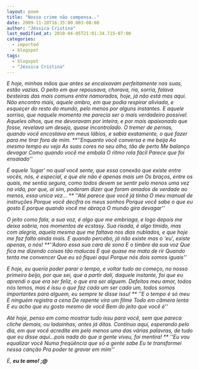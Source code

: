 ```yaml
---
layout: poem
title: "Nosso crime não compensa.."
date: 2009-11-28T16:35:00.003-08:00
author: "Jéssica Cristina"
last_modified_at: 2010-04-05T21:01:34.715-07:00
categories:
  - imported
  - blogspot
tags:
  - blogspot
  - "Jéssica Cristina"
---
```


<span style="font-style: italic;">E hoje, minhas mãos que antes se encaixavam perfeitamente nas suas,
<span style="font-style: italic;">estão vazias. 
<span style="font-style: italic;">O peito em que repousava, chorava, ria, sorria, falava besteiras das mais comuns
<span style="font-style: italic;">entre namorados, hoje, já não está mas aqui.
<span style="font-style: italic;">Não encontro mais, aquele ombro, em que podia respirar aliviada, e esqueçer do resto do mundo,
<span style="font-style: italic;">pelo menos por alguns instantes.
<span style="font-style: italic;">E aquele sorriso, que naquele momento me parecia ser o mais verdadeiro possível. 
<span style="font-style: italic;">Aqueles olhos, que me devoravam por inteira, e por mais apaixonado que fosse, revelava um desejo,
<span style="font-style: italic;">quase incontrolado.
<span style="font-style: italic;">O tremer de pernas, quando você encostava em meus lábios, e sabia exatamente, o que fazer
<span style="font-style: italic;">para me tirar fora de mim.
<span style="font-style: italic;">    **''Enquanto você conversa e me beija
   Ao mesmo tempo eu vejo
   As suas cores no seu olho, tão de perto
   Me balanço devagar
   Como quando você me embala
   O ritmo rola fácil
   Parece que foi ensaiado''

<span style="font-style: italic;">É aquele 'lugar' no qual você sente, que essa conexão que existe entre vocês, nós, é especial, 
<span style="font-style: italic;">e que ele não é apenas mais um
<span style="font-style: italic;">Os braços, entre os quais, me sentia segura, como todos devem se sentir pelo menos uma
<span style="font-style: italic;">vez na vida, por que, aí sim, poderam dizer que foram amados de verdade ao menos, essa unica vez...
**    ''Até parece que você já tinha
   O meu manual de instruções
   Porque você decifra os meus sonhos
   Porque você sabe o que eu gosto
   E porque quando você me abraça
   O mundo gira devagar''

<span style="font-style: italic;">O jeito como fala, a sua voz, é algo que me embriaga, e logo depois me deixa sobria, nos momentos de ecstasy.
<span style="font-style: italic;">Sua risada, é algo tímido, mas com alegria, aquela mesma que me faltava nos dias nublados, e que hoje me faz
<span style="font-style: italic;">falta ainda mais.
<span style="font-style: italic;">E quando percebo, já não existe mas o 'eu', existe apenas, o nós!
<span style="font-style: italic;">    **''Adoro essa sua cara de sono
   E o timbre da sua voz
   Que fica me dizendo coisas tão malucas
   E que quase me mata de rir
   Quando tenta me convencer
   Que eu só fiquei aqui
   Porque nós dois somos iguais''

<span style="font-style: italic;">E hoje, eu queria poder parar o tempo, e voltar tudo ao começo, no nosso primeiro beijo, por que sei, que a partir 
<span style="font-style: italic;">dalí, daquele instante, foi que eu aprendi o que era ser feliz, o que era ser alguem.
<span style="font-style: italic;">Defeitos meu amor, todos nós temos, mas é issu o que faz cada um ser cada um,  todos somos importantes para alguem,
<span style="font-style: italic;">eu sempre te disse issu!
<span style="font-style: italic;">  **  ''E o tempo é só meu
   E ninguém registra a cena
   De repente vira um filme
   Todo em câmera lenta
   E eu acho que eu gosto mesmo de você
   Bem do jeito que você é''

<span style="font-style: italic;">Até hoje, penso em como mostrar tudo issu para você, sem que pareca cliche demais, ou ladainhas, antes já ditas.
<span style="font-style: italic;">Contínuo aqui, esperando pelo dia, em que você acredite em pelo menos uma das várias palavras, de tudo que eu
<span style="font-style: italic;">disse aqui...pois nada do que a gente viveu, foi mentira!
<span style="font-style: italic;"> **   ''Eu vou equalizar você
   Numa freqüência que só a gente sabe
   Eu te transformei nessa canção
   Pra poder te gravar em mim'' 

<span style="font-style: italic;">É, <span style="font-weight: bold;">eu te amo! ;@